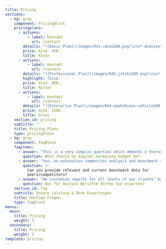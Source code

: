 ```yaml
---
title: Pricing
sections:
  - bg: gray
    component: PricingBlock
    pricingplans:
      - actions:
          - label: Kontakt
            url: /contact
        details: "![Basic Plan](/images/041-canoe200.png)\n\n* Analyse\r\n* Kampagne\r\n* SEO"
        price: mind. 350.-
        title: Klein
      - actions:
          - label: Kontakt
            url: /contact
        details: "![Professional Plan](/images/042-jetski200.png)\n\n* Analyse\r\n* Kampagne\r\n* SEO"
        highlight: false
        price: mind. 800.-
        title: Mittel
      - actions:
          - label: Kontakt
            url: /contact
        details: "![Enterprise Plan](/images/044-amphibious-vehicle200.png)\n\n* Analyse & Monitor\r\n* Kampagne\r\n* Technische SEO"
        price: mind. 1200.-
        title: Gross
    section_id: pricing
    subtitle: ''
    title: Pricing Plans
    type: pricingblock
  - bg: gray
    component: FaqBlock
    faqitems:
      - answer: "This is a very complex question which demands a thorough answer. \r\n\nBut, before we provide marketing budget recommendations, let's define it: Your marketing budget refers to all costs for marketing, advertising, public relations, event marketing, and anything else you might leverage to promote the brand and drive revenue.\r\n\nBased on the latest research, our expert opinions, and years of marketing experience, we, generally, recommend:\r\n\n**You should spend 2 to 5 percent of your sales revenue on marketing.**"
        question: What should my digital marketing budget be?
      - answer: "Yes, an exhaustive competitor analysis and benchmark report is a mandatory initiative/service for all new client programs.\r\n\n\rWe leverage best-in-class tools like Google Analytics, Google Trends, Ahref, SEM Rush, Raven Tools, Moz, ScreamingFrog, Majestic, Sprout Social, Spyfu, SearchMetrics, and more to deliver comprehensive peer analysis, audit reports, forecasting, and future strategy planning."
        question: >-
          Can you provide relevant and current benchmark data for
          peers/competitors?
      - answer: "We customize reports for all levels of our clients’ marketing teams.\r\n\n\rEach of your stakeholders has varying levels of interest in each marketing program and, thus, varying KPI’s for which they need reporting. For this reason, we provide tailor made reports for each client that suits their exact reporting needs.."
        question: Was für Analyse Berichte dürfen Sie erwarten?
    section_id: faq
    subtitle: Unsere Leistung & Ihre Erwartungen
    title: Häufige Fragen
    type: faqblock
menus:
  main:
    title: Pricing
    weight: 3
  secondary:
    title: Pricing
    weight: 3
template: pricing
---
```


